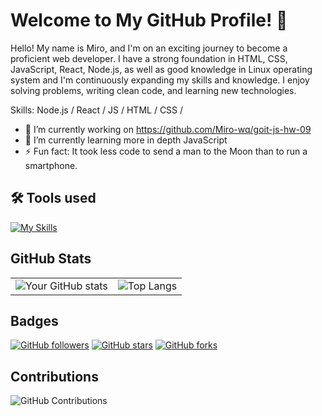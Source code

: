 # Welcome to My GitHub Profile! 👋

Hello! My name is Miro, and I'm on an exciting journey to become a proficient web developer. I have a strong foundation in HTML, CSS, JavaScript, React, Node.js, as well as good knowledge in Linux operating system and I'm continuously expanding my skills and knowledge. I enjoy solving problems, writing clean code, and learning new technologies.

Skills: Node.js / React / JS / HTML / CSS /

- 🔭 I’m currently working on [https://github.com/Miro-wq/goit-js-hw-09 ](https://github.com/Miro-wq/goit-js-hw-09)
- 📖 I’m currently learning more in depth JavaScript 
- ⚡ Fun fact:  It took less code to send a man to the Moon than to run a smartphone. 

## 🛠 Tools used

[![My Skills](https://skillicons.dev/icons?i=html,css,js,nodejs,react,npm,webpack,figma,gitlab,kali,arch,linux,ubuntu,notion,obsidian,vercel,vscode)](https://skillicons.dev)

## GitHub Stats

<table>
  <tr>
    <td><img src="https://github-readme-stats.vercel.app/api?username=Miro-wq&show_icons=true&theme=transparent" alt="Your GitHub stats" /></td>
    <td><img src="https://github-readme-stats.vercel.app/api/top-langs/?username=Miro-wq&layout=compact&theme=transparent" alt="Top Langs" /></td>
  </tr>
</table>

## Badges

[![GitHub followers](https://img.shields.io/github/followers/Miro-wq?style=social)](https://github.com/Miro-wq)
[![GitHub stars](https://img.shields.io/github/stars/Miro-wq?style=social)](https://github.com/Miro-wq)
[![GitHub forks](https://img.shields.io/github/forks/Miro-wq/team2-new-icecream?style=social)](https://github.com/Miro-wq/team2-new-icecream)

## Contributions

![GitHub Contributions](https://github-readme-streak-stats.herokuapp.com/?user=Miro-wq&theme=transparent)
